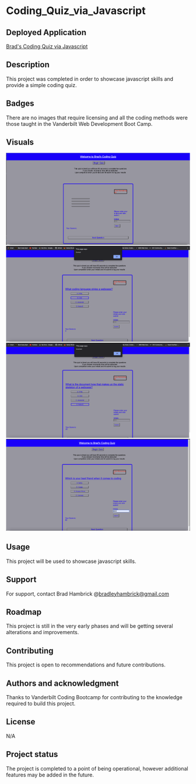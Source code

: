 # Coding_Quiz_via_Javascript

## Deployed Application
[Brad's Coding Quiz via Javascript](https://brad-hambrick.github.io/Coding_Quiz_via_Javascript/)

## Description
This project was completed in order to showcase javascript skills and provide a simple coding quiz.

## Badges
There are no images that require licensing and all the coding methods were those taught in the Vanderbilt Web Development Boot Camp.

## Visuals
![Website Images](./assets/images/codingQuiz1.png)
![Website Images](./assets/images/codingQuiz2.png)
![Website Images](./assets/images/codingQuiz3.png)
![Website Images](./assets/images/codingQuiz4.png)


## Usage
This project will be used to showcase javascript skills.

## Support
For support, contact Brad Hambrick @bradleyhambrick@gmail.com

## Roadmap
This project is still in the very early phases and will be getting several alterations and improvements.  

## Contributing
This project is open to recommendations and future contributions.

## Authors and acknowledgment
Thanks to Vanderbilt Coding Bootcamp for contributing to the knowledge required to build this project.

## License
N/A 

## Project status
The project is completed to a point of being operational, however additional features may be added in the future.  

